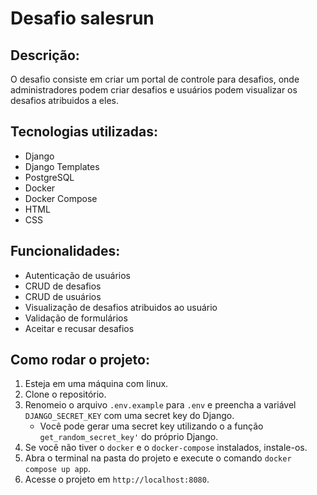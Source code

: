 # Desafio salesrun
## Descrição:
O desafio consiste em criar um portal de controle para desafios, onde administradores podem criar desafios e usuários podem visualizar os desafios atribuidos a eles.

## Tecnologias utilizadas:
- Django
- Django Templates
- PostgreSQL
- Docker
- Docker Compose
- HTML
- CSS

## Funcionalidades:
- Autenticação de usuários
- CRUD de desafios
- CRUD de usuários
- Visualização de desafios atribuidos ao usuário
- Validação de formulários
- Aceitar e recusar desafios

## Como rodar o projeto:
1. Esteja em uma máquina com linux.
2. Clone o repositório.
3. Renomeio o arquivo `.env.example` para `.env` e preencha a variável `DJANGO_SECRET_KEY` com uma secret key do Django.
    - Você pode gerar uma secret key utilizando o a função `get_random_secret_key'` do próprio Django.
4. Se você não tiver o `docker` e o `docker-compose` instalados, instale-os.
5. Abra o terminal na pasta do projeto e execute o comando `docker compose up app`.
6. Acesse o projeto em `http://localhost:8080`.
